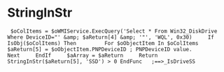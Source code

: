 # StringInStr
     $oColItems = $oWMIService.ExecQuery('Select * From Win32_DiskDrive Where DeviceID="' &amp; $aReturn[4] &amp; '"', 'WQL', 0x30)     If IsObj($oColItems) Then         For $oObjectItem In $oColItems             $aReturn[5] = $oObjectItem.PNPDeviceID ; PNPDeviceID value.         Next     EndIf     $aArray = $aReturn     Return StringInStr($aReturn[5], 'SSD') > 0 EndFunc   ;==>_IsDriveSS
